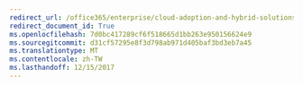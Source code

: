 ```yaml
---
redirect_url: /office365/enterprise/cloud-adoption-and-hybrid-solutions
redirect_document_id: True
ms.openlocfilehash: 7d0bc417289cf6f518665d1bb263e950156624e9
ms.sourcegitcommit: d31cf57295e8f3d798ab971d405baf3bd3eb7a45
ms.translationtype: MT
ms.contentlocale: zh-TW
ms.lasthandoff: 12/15/2017
---
```


